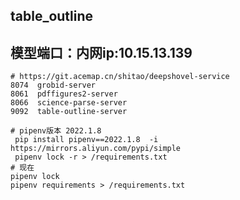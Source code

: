 ## table_outline 

##  模型端口：内网ip:10.15.13.139
```shell
# https://git.acemap.cn/shitao/deepshovel-service
8074  grobid-server
8061  pdffigures2-server
8066  science-parse-server
9092  table-outline-server
```

```shell
# pipenv版本 2022.1.8
 pip install pipenv==2022.1.8  -i https://mirrors.aliyun.com/pypi/simple
 pipenv lock -r > /requirements.txt
# 现在
pipenv lock 
pipenv requirements > /requirements.txt 
```